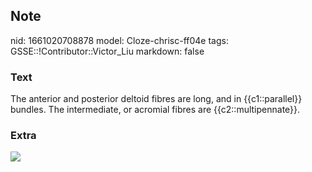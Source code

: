 ## Note
nid: 1661020708878
model: Cloze-chrisc-ff04e
tags: GSSE::!Contributor::Victor_Liu
markdown: false

### Text
The anterior and posterior deltoid fibres are long, and in {{c1::parallel}} bundles. The intermediate, or acromial fibres are {{c2::multipennate}}.

### Extra
<img src= 
"1575875936-anterior-posterior-deltoid-muscle-origin-insertion-diagram.webp">
